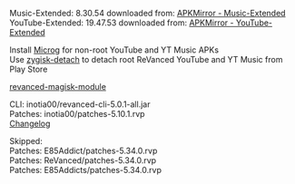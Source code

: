 Music-Extended: 8.30.54
downloaded from: [APKMirror - Music-Extended](https://www.apkmirror.com/apk/google-inc/youtube-music/youtube-music-8-30-54-release/youtube-music-8-30-54-android-apk-download/)  
YouTube-Extended: 19.47.53
downloaded from: [APKMirror - YouTube-Extended](https://www.apkmirror.com/apk/google-inc/youtube/youtube-19-47-53-release/youtube-19-47-53-android-apk-download/)  

Install [Microg](https://github.com/ReVanced/GmsCore/releases) for non-root YouTube and YT Music APKs  
Use [zygisk-detach](https://github.com/j-hc/zygisk-detach) to detach root ReVanced YouTube and YT Music from Play Store  

[revanced-magisk-module](https://github.com/E85Addict/revanced-magisk-module)
  
CLI: inotia00/revanced-cli-5.0.1-all.jar  
Patches: inotia00/patches-5.10.1.rvp  
[Changelog](https://github.com/inotia00/revanced-patches/releases/tag/v5.10.1)  

Skipped:  
Patches: E85Addict/patches-5.34.0.rvp  
Patches: ReVanced/patches-5.34.0.rvp    
Patches: E85Addicts/patches-5.34.0.rvp    
